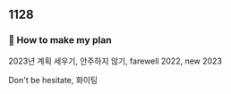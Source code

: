 ## 1128 

### 🎯 How to make my plan

2023년 계획 세우기, 안주하지 않기, farewell 2022, new 2023

Don't be hesitate, 화이팅
